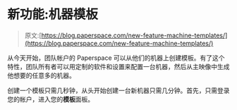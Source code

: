 # 新功能:机器模板

> 原文:[https://blog.paperspace.com/new-feature-machine-templates/](https://blog.paperspace.com/new-feature-machine-templates/)

从今天开始，团队帐户的 Paperspace 可以从他们的机器上创建模板。有了这个特性，团队所有者可以用定制的软件和设置来配置一台机器，然后从主映像中生成他想要的任意多的机器。

创建一个模板只需几秒钟，从头开始创建一台新机器只需几分钟。首先，只需登录您的帐户，进入您的**模板**面板。